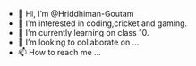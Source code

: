 - 👋 Hi, I’m @Hriddhiman-Goutam
- 👀 I’m interested in coding,cricket and gaming.
- 🌱 I’m currently learning on class 10.
- 💞️ I’m looking to collaborate on ...
- 📫 How to reach me ...

<!---
Hriddhiman-Goutam/Hriddhiman-Goutam is a ✨ special ✨ repository because its `README.md` (this file) appears on your GitHub profile.
You can click the Preview link to take a look at your changes.
--->
